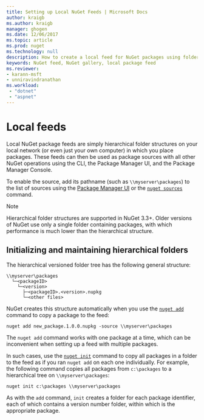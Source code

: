 ```yaml
---
title: Setting up Local NuGet Feeds | Microsoft Docs
author: kraigb
ms.author: kraigb
manager: ghogen
ms.date: 12/06/2017
ms.topic: article
ms.prod: nuget
ms.technology: null
description: How to create a local feed for NuGet packages using folders on your local network
keywords: NuGet feed, NuGet gallery, local package feed
ms.reviewer:
- karann-msft
- unniravindranathan
ms.workload: 
 - "dotnet"
 - "aspnet"
---
```


# Local feeds

Local NuGet package feeds are simply hierarchical folder structures on your local network (or even just your own computer) in which you place packages. These feeds can then be used as package sources with all other NuGet operations using the CLI, the Package Manager UI, and the Package Manager Console.

To enable the source, add its pathname (such as `\\myserver\packages`) to the list of sources using the [Package Manager UI](../tools/package-manager-ui.md#package-sources) or the [`nuget sources`](../tools/cli-ref-sources.md) command.

> [!Note]
> Hierarchical folder structures are supported in NuGet 3.3+. Older versions of NuGet use only a single folder containing packages, with which performance is much lower than the hierarchical structure.

## Initializing and maintaining hierarchical folders

The hierarchical versioned folder tree has the following general structure:

    \\myserver\packages
      └─<packageID>
        └─<version>
          ├─<packageID>.<version>.nupkg
          └─<other files>

NuGet creates this structure automatically when you use the [`nuget add`](../tools/cli-ref-add.md) command to copy a package to the feed:

```cli
nuget add new_package.1.0.0.nupkg -source \\myserver\packages
```

The `nuget add` command works with one package at a time, which can be inconvenient when setting up a feed with multiple packages.

In such cases, use the [`nuget init`](../tools/cli-ref-init.md) command to copy all packages in a folder to the feed as if you ran `nuget add` on each one individually. For example, the following command copies all packages from `c:\packages` to a hierarchical tree on `\\myserver\packages`:

```cli
nuget init c:\packages \\myserver\packages
```

As with the `add` command, `init` creates a folder for each package identifier, each of which contains a version number folder, within which is the appropriate package.
